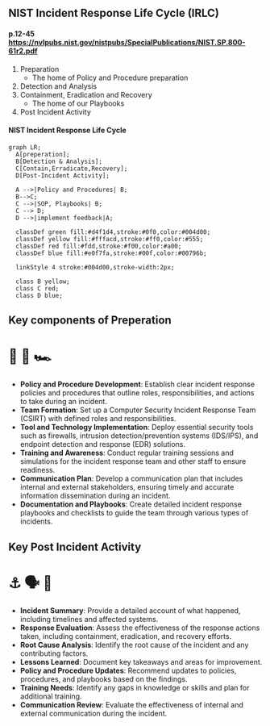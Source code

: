 ## NIST Incident Response Life Cycle (IRLC)
#### p.12-45 https://nvlpubs.nist.gov/nistpubs/SpecialPublications/NIST.SP.800-61r2.pdf
1. Preparation
    - The home of Policy and Procedure preparation
2. Detection and Analysis
3. Containment, Eradication and Recovery
    - The home of our Playbooks
4. Post Incident Activity

#### NIST Incident Response Life Cycle
```mermaid
graph LR;
  A[preperation];
  B[Detection & Analysis];
  C[Contain,Erradicate,Recovery];
  D[Post-Incident Activity];

  A -->|Policy and Procedures| B;
  B-->C;
  C -->|SOP, Playbooks| B;
  C --> D;
  D -->|implement feedback|A;

  classDef green fill:#d4f1d4,stroke:#0f0,color:#004d00;
  classDef yellow fill:#fffacd,stroke:#ff0,color:#555;
  classDef red fill:#fdd,stroke:#f00,color:#a00;
  classDef blue fill:#e0f7fa,stroke:#00f,color:#00796b;

  linkStyle 4 stroke:#004d00,stroke-width:2px; 

  class B yellow;
  class C red;
  class D blue;
```

## Key components of Preperation
# :key: :checkered_flag: :racing_car:

- __Policy and Procedure Development__: Establish clear incident response policies and procedures that outline roles, responsibilities, and actions to take during an incident.
- __Team Formation__: Set up a Computer Security Incident Response Team (CSIRT) with defined roles and responsibilities.
- __Tool and Technology Implementation__: Deploy essential security tools such as firewalls, intrusion detection/prevention systems (IDS/IPS), and endpoint detection and response (EDR) solutions.
- __Training and Awareness__: Conduct regular training sessions and simulations for the incident response team and other staff to ensure readiness.
- __Communication Plan__: Develop a communication plan that includes internal and external stakeholders, ensuring timely and accurate information dissemination during an incident.
- __Documentation and Playbooks__: Create detailed incident response playbooks and checklists to guide the team through various types of incidents.

## Key Post Incident Activity
# :anchor: :speaking_head: :football:
- __Incident Summary__: Provide a detailed account of what happened, including timelines and affected systems.
- __Response Evaluation__: Assess the effectiveness of the response actions taken, including containment, eradication, and recovery efforts.
- __Root Cause Analysis__: Identify the root cause of the incident and any contributing factors.
- __Lessons Learned__: Document key takeaways and areas for improvement.
- __Policy and Procedure Updates__: Recommend updates to policies, procedures, and playbooks based on the findings.
- __Training Needs__: Identify any gaps in knowledge or skills and plan for additional training.
- __Communication Review__: Evaluate the effectiveness of internal and external communication during the incident.







